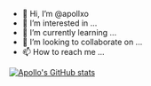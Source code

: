 - 👋 Hi, I’m @apollxo
- 👀 I’m interested in ...
- 🌱 I’m currently learning ...
- 💞️ I’m looking to collaborate on ...
- 📫 How to reach me ...

<!---
apollxo/apollxo is a ✨ special ✨ repository because its `README.md` (this file) appears on your GitHub profile.
You can click the Preview link to take a look at your changes.
--->

[![Apollo's GitHub stats](https://github-readme-stats.vercel.app/api?username=apollxo)](https://github.com/apollxo/github-readme-stats)
